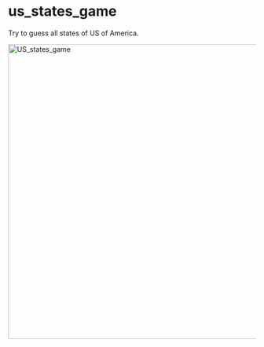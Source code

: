 # us_states_game
<p> Try to guess all states of US of America.</p>
<img width="601" alt="US_states_game" src="https://user-images.githubusercontent.com/57057369/139057637-1e01a3f4-0b1a-418d-972e-4e29e6e4aa0f.PNG">

